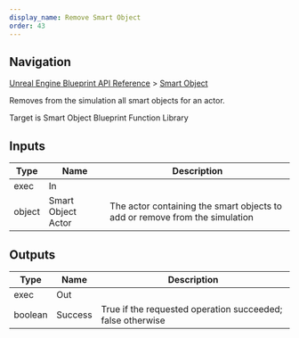 ```yaml
---
display_name: Remove Smart Object
order: 43
---
```

## Navigation

[Unreal Engine Blueprint API Reference](https://dev.epicgames.com/documentation/en-us/unreal-engine/BlueprintAPI) > [Smart Object](https://dev.epicgames.com/documentation/en-us/unreal-engine/BlueprintAPI/SmartObject)

Removes from the simulation all smart objects for an actor.

Target is Smart Object Blueprint Function Library

## Inputs

| Type | Name | Description |
| --- | --- | --- |
| exec | In |  |
| object | Smart Object Actor | The actor containing the smart objects to add or remove from the simulation |

## Outputs

| Type | Name | Description |
| --- | --- | --- |
| exec | Out |  |
| boolean | Success | True if the requested operation succeeded; false otherwise |
